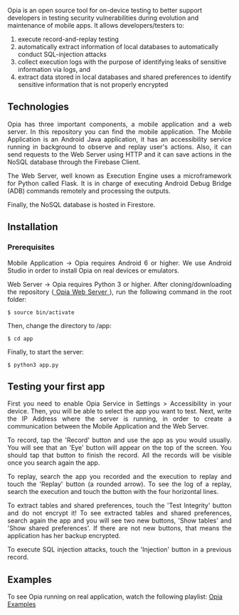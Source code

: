 
Opia is an open source tool for on-device testing to better support developers in testing security vulnerabilities during evolution and maintenance of mobile apps. 
It allows developers/testers to:

1.  execute record-and-replay testing
2.  automatically extract information of local databases to automatically conduct SQL-injection attacks
3.  collect execution logs with the purpose of identifying leaks of sensitive information via logs, and
4.  extract data stored in local databases and shared preferences to identify sensitive information that is not properly encrypted



## Technologies
<p align="justify">
Opia has three important components, a mobile application and a web server. In this repository you can find the mobile application.
The Mobile Application is an Android Java application, it has an accessibility service running in background to observe and replay user's actions. 
Also, it can send requests to the Web Server using HTTP and it can save actions in the NoSQL database through the Firebase Client.
</p>

<p align="justify">
The Web Server, well known as Execution Engine uses a microframework for Python called Flask. 
It is in charge of executing Android Debug Bridge (ADB) commands remotely and processing the outputs.
</p>
<p align="justify">
Finally, the NoSQL database is hosted in Firestore.
</p>

## Installation

### Prerequisites

<p align="justify">
Mobile Application -> Opia requires Android 6 or higher. We use Android Studio in order to install Opia on real devices or emulators.
</p>

<p align="justify">
Web Server -> Opia requires Python 3 or higher. After cloning/downloading the repository (<a href="https://github.com/TheSoftwareDesignLab/OPIA-web-server"> Opia Web Server </a>), run the following command in the root folder:
</p>

    $ source bin/activate

Then, change the directory to /app:

    $ cd app

Finally, to start the server:

    $ python3 app.py

## Testing your first app

<p align="justify">
First you need to enable Opia Service in Settings > Accessibility in your device. Then, you will be able to select the app you want to test.
Next, write the IP Address where the server is running, in order to create a communication between the Mobile Application and the Web Server.
</p>

<p align="justify">
To record, tap the 'Record' button and use the app as you would usually. You will see that an 'Eye' button will appear on the top of the screen. 
You should tap that button to finish the record.
All the records will be visible once you search again the app.
</p>

<p align="justify">
To replay, search the app you recorded and the execution to replay and touch the 'Replay' button (a rounded arrow).
To see the log of a replay, search the execution and touch the button with the four horizontal lines. 
</p>

<p align="justify">
To extract tables and shared preferences, touch the 'Test Integrity' button and do not encrypt it! 
To see extracted tables and shared preferences, search again the app and you will see two new buttons, 'Show tables' and 'Show shared preferences'.
If there are not new buttons, that means the application has her backup encrypted.
</p>

<p align="justify">
To execute SQL injection attacks, touch the 'Injection' button in a previous record.
</p>

## Examples

To see Opia running on real application, watch the following playlist:
<a href="https://www.youtube.com/playlist?list=PLF5U8kfVgRcJrDapP-nvNXv9TrjqGi6LJ"> Opia Examples </a>
